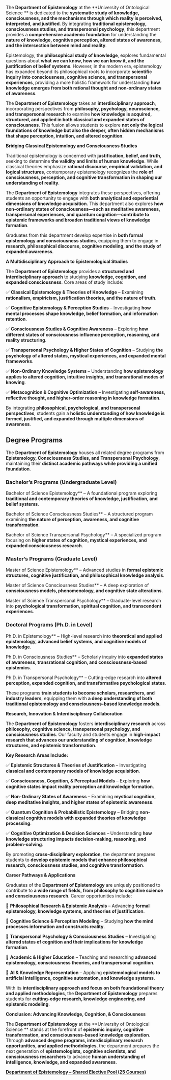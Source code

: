 The **Department of Epistemology** at the **University of Ontological Science ** is dedicated to the **systematic study of knowledge, consciousness, and the mechanisms through which reality is perceived, interpreted, and justified**. By integrating **traditional epistemology, consciousness studies, and transpersonal psychology**, this department provides a **comprehensive academic foundation** for understanding the **nature of knowledge, cognitive perception, altered states of awareness, and the intersection between mind and reality**.

Epistemology, the **philosophical study of knowledge**, explores fundamental questions about **what we can know, how we can know it, and the justification of belief systems**. However, in the modern era, epistemology has expanded beyond its philosophical roots to incorporate **scientific inquiry into consciousness, cognitive science, and transpersonal experiences**, providing a more holistic framework for understanding **how knowledge emerges from both rational thought and non-ordinary states of awareness**.

The **Department of Epistemology** takes an **interdisciplinary approach**, incorporating perspectives from **philosophy, psychology, neuroscience, and transpersonal research** to examine **how knowledge is acquired, structured, and applied in both classical and expanded states of consciousness**. This fusion allows students to explore **not only the logical foundations of knowledge but also the deeper, often hidden mechanisms that shape perception, intuition, and altered cognition**.

**Bridging Classical Epistemology and Consciousness Studies**

Traditional epistemology is concerned with **justification, belief, and truth**, seeking to determine **the validity and limits of human knowledge**. While classical theories emphasize **rational discourse, empirical validation, and logical structures**, contemporary epistemology recognizes the **role of consciousness, perception, and cognitive transformation in shaping our understanding of reality**.

The **Department of Epistemology** integrates these perspectives, offering students an opportunity to engage with **both analytical and experiential dimensions of knowledge acquisition**. This department also explores **how non-ordinary states of consciousness—such as meditative awareness, transpersonal experiences, and quantum cognition—contribute to epistemic frameworks and broaden traditional views of knowledge formation**.

Graduates from this department develop expertise in **both formal epistemology and consciousness studies**, equipping them to engage in **research, philosophical discourse, cognitive modeling, and the study of expanded awareness**.

**A Multidisciplinary Approach to Epistemological Studies**

The **Department of Epistemology** provides a **structured and interdisciplinary approach** to studying **knowledge, cognition, and expanded consciousness**. Core areas of study include:

✅ **Classical Epistemology & Theories of Knowledge** – Examining **rationalism, empiricism, justification theories, and the nature of truth**.

✅ **Cognitive Epistemology & Perception Studies** – Investigating **how mental processes shape knowledge, belief formation, and information retention**.

✅ **Consciousness Studies & Cognitive Awareness** – Exploring **how different states of consciousness influence perception, reasoning, and reality structuring**.

✅ **Transpersonal Psychology & Higher States of Cognition** – Studying **the psychology of altered states, mystical experiences, and expanded mental frameworks**.

✅ **Non-Ordinary Knowledge Systems** – Understanding **how epistemology applies to altered cognition, intuitive insights, and transrational modes of knowing**.

✅ **Metacognition & Cognitive Optimization** – Investigating **self-awareness, reflective thought, and higher-order reasoning in knowledge formation**.

By integrating **philosophical, psychological, and transpersonal perspectives**, students gain a **holistic understanding of how knowledge is formed, justified, and expanded through multiple dimensions of awareness**.

## **Degree Programs**

The **Department of Epistemology** houses all related degree programs from **Epistemology, Consciousness Studies, and Transpersonal Psychology**, maintaining their **distinct academic pathways while providing a unified foundation**.

### **Bachelor’s Programs (Undergraduate Level)**

Bachelor of Science Epistemology** – A foundational program exploring **traditional and contemporary theories of knowledge, justification, and belief systems**.

Bachelor of Science Consciousness Studies** – A structured program examining **the nature of perception, awareness, and cognitive transformation**.

Bachelor of Science Transpersonal Psychology** – A specialized program focusing on **higher states of cognition, mystical experiences, and expanded consciousness research**.

### **Master’s Programs (Graduate Level)**

Master of Science Epistemology** – Advanced studies in **formal epistemic structures, cognitive justification, and philosophical knowledge analysis**.

Master of Science Consciousness Studies** – A deep exploration of **consciousness models, phenomenology, and cognitive state alterations**.

Master of Science Transpersonal Psychology** – Graduate-level research into **psychological transformation, spiritual cognition, and transcendent experiences**.

### **Doctoral Programs (Ph.D. in Level)**

Ph.D. in Epistemology** – High-level research into **theoretical and applied epistemology, advanced belief systems, and cognitive models of knowledge**.

Ph.D. in Consciousness Studies** – Scholarly inquiry into **expanded states of awareness, transrational cognition, and consciousness-based epistemics**.

Ph.D. in Transpersonal Psychology** – Cutting-edge research into **altered perception, expanded cognition, and transformative psychological states**.

These programs **train students to become scholars, researchers, and industry leaders**, equipping them with **a deep understanding of both traditional epistemology and consciousness-based knowledge models**.

**Research, Innovation & Interdisciplinary Collaboration**

The **Department of Epistemology** fosters **interdisciplinary research** across **philosophy, cognitive science, transpersonal psychology, and consciousness studies**. Our faculty and students engage in **high-impact research that advances our understanding of cognition, knowledge structures, and epistemic transformation**.

**Key Research Areas Include:**

✅ **Epistemic Structures & Theories of Justification** – Investigating **classical and contemporary models of knowledge acquisition**.

✅ **Consciousness, Cognition, & Perceptual Models** – Exploring **how cognitive states impact reality perception and knowledge formation**.

✅ **Non-Ordinary States of Awareness** – Examining **mystical cognition, deep meditative insights, and higher states of epistemic awareness**.

✅ **Quantum Cognition & Probabilistic Epistemology** – Bridging **non-classical cognitive models with expanded theories of knowledge processing**.

✅ **Cognitive Optimization & Decision Sciences** – Understanding **how knowledge structuring impacts decision-making, reasoning, and problem-solving**.

By promoting **cross-disciplinary exploration**, the department prepares students to **develop epistemic models that enhance philosophical research, consciousness studies, and cognitive transformation**.

**Career Pathways & Applications**

Graduates of the **Department of Epistemology** are uniquely positioned to contribute to **a wide range of fields, from philosophy to cognitive science and consciousness research**. Career opportunities include:

🔹 **Philosophical Research & Epistemic Analysis** – Advancing **formal epistemology, knowledge systems, and theories of justification**.

🔹 **Cognitive Science & Perception Modeling** – Studying **how the mind processes information and constructs reality**.

🔹 **Transpersonal Psychology & Consciousness Studies** – Investigating **altered states of cognition and their implications for knowledge formation**.

🔹 **Academic & Higher Education** – Teaching and researching **advanced epistemology, consciousness theories, and transpersonal cognition**.

🔹 **AI & Knowledge Representation** – Applying **epistemological models to artificial intelligence, cognitive automation, and knowledge systems**.

With its **interdisciplinary approach and focus on both foundational theory and applied methodologies**, the **Department of Epistemology** prepares students for **cutting-edge research, knowledge engineering, and epistemic modeling**.

**Conclusion: Advancing Knowledge, Cognition, & Consciousness**

The **Department of Epistemology** at the **University of Ontological Science ** stands at the forefront of **epistemic inquiry, cognitive transformation, and consciousness-based knowledge exploration**. Through **advanced degree programs, interdisciplinary research opportunities, and applied methodologies**, the department prepares the next generation of **epistemologists, cognitive scientists, and consciousness researchers** to advance **human understanding of intelligence, knowledge, and expanded awareness**.

[**Department of Epistemology – Shared Elective Pool (25 Courses)**](https://www.notion.so/Department-of-Epistemology-Shared-Elective-Pool-25-Courses-1942c2ffeee280539ea5fdc3899e94e2?pvs=21)